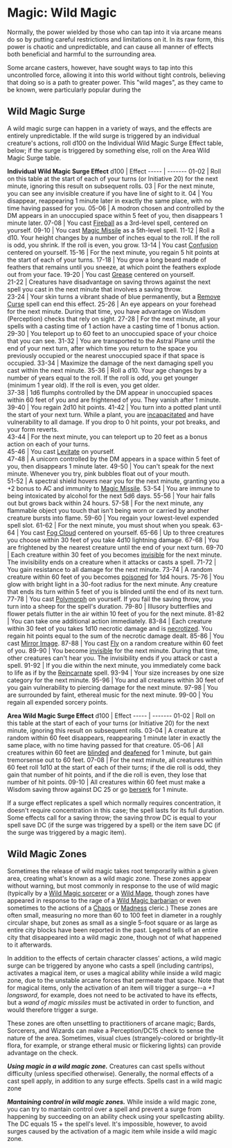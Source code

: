 # Magic: Wild Magic
Normally, the power wielded by those who can tap into it via arcane means do so by putting careful restrictions and limitations on it. In its raw form, this power is chaotic and unpredictable, and can cause all manner of effects both beneficial and harmful to the surrounding area.

Some arcane casters, however, have sought ways to tap into this uncontrolled force, allowing it into this world without tight controls, believing that doing so is a path to greater power. This "wild mages", as they came to be known, were particularly popular during the 

## Wild Magic Surge
A wild magic surge can happen in a variety of ways, and the effects are entirely unpredictable. If the wild surge is triggered by an individual creature's actions, roll d100 on the Individual Wild Magic Surge Effect table, below; if the surge is triggered by something else, roll on the Area Wild Magic Surge table.

**Individual Wild Magic Surge Effect**
d100  | Effect
----- | -------
01-02 | Roll on this table at the start of each of your turns (or Initiative 20) for the next minute, ignoring this result on subsequent rolls.
03    | For the next minute, you can see any invisible creature if you have line of sight to it.
04    | You disappear, reappearing 1 minute later in exactly the same place, with no time having passed for you.
05-06 | A modron chosen and controlled by the DM appears in an unoccupied space within 5 feet of you, then disappears 1 minute later.
07-08 | You cast [Fireball](Spells/fireball.md) as a 3rd-level spell, centered on yourself.
09-10 | You cast [Magic Missile](Spells/magic-missile.md) as a 5th-level spell.	
11-12 | Roll a d10. Your height changes by a number of inches equal to the roll. If the roll is odd, you shrink. If the roll is even, you grow.	
13-14 | You cast [Confusion](Spells/confusion.md) centered on yourself.	
15-16 | For the next minute, you regain 5 hit points at the start of each of your turns.
17-18 | You grow a long beard made of feathers that remains until you sneeze, at which point the feathers explode out from your face.
19-20 | You cast [Grease](Spells/grease.md) centered on yourself.	
21-22 | Creatures have disadvantage on saving throws against the next spell you cast in the next minute that involves a saving throw.	
23-24 | Your skin turns a vibrant shade of blue permanently, but a [Remove Curse](Spells/remove-curse.md) spell can end this effect.
25-26 | An eye appears on your forehead for the next minute. During that time, you have advantage on Wisdom (Perception) checks that rely on sight.
27-28 | For the next minute, all your spells with a casting time of 1 action have a casting time of 1 bonus action.
29-30 | You teleport up to 60 feet to an unoccupied space of your choice that you can see.
31-32 | You are transported to the Astral Plane until the end of your next turn, after which time you return to the space you previously occupied or the nearest unoccupied space if that space is occupied.
33-34 | Maximize the damage of the next damaging spell you cast within the next minute.	
35-36 | Roll a d10. Your age changes by a number of years equal to the roll. If the roll is odd, you get younger (minimum 1 year old). If the roll is even, you get older.	
37-38 | 1d6 flumphs controlled by the DM appear in unoccupied spaces within 60 feet of you and are frightened of you. They vanish after 1 minute.	
39-40 | You regain 2d10 hit points.	
41-42 | You turn into a potted plant until the start of your next turn. While a plant, you are [incapacitated](../Conditions/Incapacitated.md) and have vulnerability to all damage. If you drop to 0 hit points, your pot breaks, and your form reverts.	
43-44 | For the next minute, you can teleport up to 20 feet as a bonus action on each of your turns.	
45-46 | You cast [Levitate](Spells/levitate.md) on yourself.	
47-48 | A unicorn controlled by the DM appears in a space within 5 feet of you, then disappears 1 minute later.	
49-50 | You can't speak for the next minute. Whenever you try, pink bubbles float out of your mouth.	
51-52 | A spectral shield hovers near you for the next minute, granting you a +2 bonus to AC and immunity to [Magic Missile](Spells/magic-missile.md).
53-54 | You are immune to being intoxicated by alcohol for the next 5d6 days.
55-56 | Your hair falls out but grows back within 24 hours.
57-58 | For the next minute, any flammable object you touch that isn't being worn or carried by another creature bursts into flame.
59-60 | You regain your lowest-level expended spell slot.
61-62 | For the next minute, you must shout when you speak.
63-64 | You cast [Fog Cloud](Spells/fog-cloud.md) centered on yourself.
65-66 | Up to three creatures you choose within 30 feet of you take 4d10 lightning damage.
67-68 | You are frightened by the nearest creature until the end of your next turn.
69-70 | Each creature within 30 feet of you becomes [invisible](../Conditions/Invisible.md) for the next minute. The invisibility ends on a creature when it attacks or casts a spell.
71-72 | You gain resistance to all damage for the next minute.
73-74 | A random creature within 60 feet of you becomes [poisoned](../Conditions/Poisoned.md#arcanic-poison) for 1d4 hours.
75-76 | You glow with bright light in a 30-foot radius for the next minute. Any creature that ends its turn within 5 feet of you is blinded until the end of its next turn.
77-78 | You cast [Polymorph](Spells/polymorph.md) on yourself. If you fail the saving throw, you turn into a sheep for the spell's duration.
79-80 | Illusory butterflies and flower petals flutter in the air within 10 feet of you for the next minute.
81-82 | You can take one additional action immediately.
83-84 | Each creature within 30 feet of you takes 1d10 necrotic damage and is [necrotized](../Conditions/Necrotized.md). You regain hit points equal to the sum of the necrotic damage dealt.
85-86 | You cast [Mirror Image](Spells/mirror-image.md).
87-88 | You cast [Fly](Spells/fly.md) on a random creature within 60 feet of you.
89-90 | You become [invisible](../Conditions/Invisible.md) for the next minute. During that time, other creatures can't hear you. The invisibility ends if you attack or cast a spell.
91-92 | If you die within the next minute, you immediately come back to life as if by the [Reincarnate](Spells/reincarnate.md) spell.
93-94 | Your size increases by one size category for the next minute.
95-96 | You and all creatures within 30 feet of you gain vulnerability to piercing damage for the next minute.
97-98 | You are surrounded by faint, ethereal music for the next minute.
99-00 | You regain all expended sorcery points.

**Area Wild Magic Surge Effect**
d100  | Effect
----- | -------
01-02 | Roll on this table at the start of each of your turns (or Initiative 20) for the next minute, ignoring this result on subsequent rolls.
03-04 | A creature at random within 60 feet disappears, reappearing 1 minute later in exactly the same place, with no time having passed for that creature.
05-06 | All creatures within 60 feet are [blinded](../Conditions/Blinded.md) and [deafened](../Conditions/Deafened.md) for 1 minute, but gain tremorsense out to 60 feet.
07-08 | For the next minute, all creatures within 60 feet roll 1d10 at the start of each of their turns; if the die roll is odd, they gain that number of hit points, and if the die roll is even, they lose that number of hit points.	
09-10 | All creatures within 60 feet must make a Wisdom saving throw against DC 25 or go [berserk](../Conditions/Berserk.md) for 1 minute.


If a surge effect replicates a spell which normally requires concentration, it doesn't require concentration in this case; the spell lasts for its full duration. Some effects call for a saving throw; the saving throw DC is equal to your spell save DC (if the surge was triggered by a spell) or the item save DC (if the surge was triggered by a magic item).

## Wild Magic Zones
Sometimes the release of wild magic takes root temporarily within a given area, creating what's known as a wild magic zone. These zones appear without warning, but most commonly in response to the use of wild magic (typically by a [Wild Magic sorcerer](../Classes/Sorcerer/WildMagic.md) or a [Wild Mage](../Classes/Wizard/WildMagic.md), though zones have appeared in response to the rage of a [Wild Magic barbarian](../Classes/Barbarian/WildMagic.md) or even sometimes to the actions of a [Chaos](../Classes/Cleric/Chaos.md) or [Madness](../Classes/Cleric/Madness.md) cleric.) These zones are often small, measuring no more than 60 to 100 feet in diameter in a roughly circular shape, but zones as small as a single 5-foot square or as large as entire city blocks have been reported in the past. Legend tells of an entire city that disappeared into a wild magic zone, though not of what happened to it afterwards.

In addition to the effects of certain character classes' actions, a wild magic surge can be triggered by anyone who casts a spell (including cantrips), activates a magical item, or uses a magical ability while inside a wild magic zone, due to the unstable arcane forces that permeate that space. Note that for magical items, only the activation of an item will trigger a surge--a *+1 longsword*, for example, does not need to be activated to have its effects, but a *wand of magic missiles* must be activated in order to function, and would therefore trigger a surge.

These zones are often unsettling to practitioners of arcane magic; Bards, Sorcerers, and Wizards can make a Perception/DC15 check to sense the nature of the area. Sometimes, visual clues (strangely-colored or brightly-lit flora, for example, or strange etheral music or flickering lights) can provide advantage on the check.

***Using magic in a wild magic zone.*** Creatures can cast spells without difficulty (unless specified otherwise). Generally, the normal effects of a cast spell apply, in addition to any surge effects. Spells cast in a wild magic zone 

***Mantaining control in wild magic zones.*** While inside a wild magic zone, you can try to mantain control over a spell and prevent a surge from happening by succeeding on an ability check using your spellcasting ability. The DC equals 15 + the spell's level. It's impossible, however, to avoid surges caused by the activation of a magic item while inside a wild magic zone.
